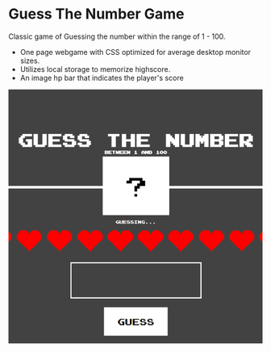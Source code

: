 # Guess The Number Game

Classic game of Guessing the number within the range of 1 - 100.
- One page webgame with CSS optimized for average desktop monitor sizes.
- Utilizes local storage to memorize highscore.
- An image hp bar that indicates the player's score

![website_capture](https://github.com/bhsaio145/GuessTheNumber/blob/main/GuessTheNumber.PNG)
